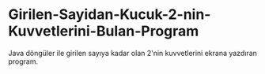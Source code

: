 # Girilen-Sayidan-Kucuk-2-nin-Kuvvetlerini-Bulan-Program
Java döngüler ile girilen sayıya kadar olan 2'nin kuvvetlerini ekrana yazdıran program.
